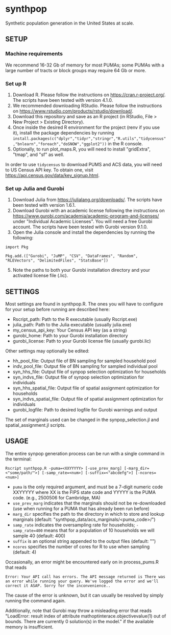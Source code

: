 # synthpop
Synthetic population generation in the United States at scale.

SETUP
------------

### Machine requirements

We recommend 16-32 Gb of memory for most PUMAs; some PUMAs with a large number of tracts or block groups may require 64 Gb or more. 

### Set up R

1. Download R. Please follow the instructions on https://cran.r-project.org/. The scripts have been tested with version 4.1.0. 
2. We recommended downloading RStudio. Please follow the instructions on https://www.rstudio.com/products/rstudio/download/.  
3. Download this repository and save as an R project (in RStudio, File > New Project > Existing Directory). 
4. Once inside the desired R environment for the project (renv if you use it), install the package dependencies by running 
   `install.packages(c("dplyr","tidyr","stringr","R.utils","tidycensus","bnlearn","foreach","doSNOW","ggplot2"))` in the R console. 
5. Optionally, to run plot_maps.R, you will need to install "gridExtra", "tmap", and "sf" as well. 

In order to use `tidycensus` to download PUMS and ACS data, you will need to US Census API key. To obtain one, visit https://api.census.gov/data/key_signup.html. 

### Set up Julia and Gurobi

1. Download Julia from https://julialang.org/downloads/. The scripts have been tested with version 1.6.1. 
2. Download Gurobi with an academic license following the instructions on https://www.gurobi.com/academia/academic-program-and-licenses/ under "Individual Academic Licenses". You will need a free Gurobi account. The scripts have been tested with Gurobi version 9.1.0. 
3. Open the Julia console and install the dependencies by running the following:

`import Pkg`

`Pkg.add.(["Gurobi", "JuMP", "CSV", "DataFrames", "Random", "RLEVectors", "DelimitedFiles", "StatsBase"])`

5. Note the paths to both your Gurobi installation directory and your activated license file (.lic). 

SETTINGS
------------
Most settings are found in synthpop.R. The ones you will have to configure for your setup before running are described here:
- Rscript_path: Path to the R executable (usually Rscript.exe)
- julia_path: Path to the Julia executable (usually julia.exe)
- my_census_api_key: Your Census API key (as a string)
- gurobi_home: Path to your Gurobi installation directory
- gurobi_license: Path to your Gurobi license file (usually gurobi.lic)

Other settings may optionally be edited:
- hh_pool_file: Output file of BN sampling for sampled household pool
- indv_pool_file: Output file of BN sampling for sampled individual pool
- syn_hhs_file: Output file of synpop selection optimization for households
- syn_indvs_file: Output file of synpop selection optimization for individuals
- syn_hhs_spatial_file: Output file of spatial assignment optimization for households
- syn_indvs_spatial_file: Output file of spatial assignment optimization for individuals
- gurobi_logfile: Path to desired logfile for Gurobi warnings and output

The set of marginals used can be changed in the synpop_selection.jl and spatial_assignment.jl scripts. 

USAGE
------------
The entire synpop generation process can be run with a single command in the terminal:

`Rscript synthpop.R -puma=<XXYYYYY> [-use_prev_marg] [-marg_dir=<"some/path/">] [-samp_rate=<num>] [-suffix=<"abcdefg">] [-ncores=<num>]`

- `puma` is the only required argument, and must be a 7-digit numeric code XXYYYYY where XX is the FIPS state code and YYYYY is the PUMA code. (e.g., 2500506 for Cambridge, MA)
- `use_prev_marg` indicates that the marginals should not be re-downloaded (use when running for a PUMA that has already been run before)
- `marg_dir` specifies the path to the directory in which to store and lookup marginals (default: "synthpop_data/acs_marginals/<puma_code>/")
- `samp_rate` indicates the oversampling rate for households; `-samp_rate=400` means that for a population of 10 households we will sample 40 (default: 400)
- `suffix` is an optional string appended to the output files (default: "")
- `ncores` specifies the number of cores for R to use when sampling (default: 4) 

Occasionally, an error might be encountered early on in process_pums.R that reads 

`Error: Your API call has errors. The API message returned is There was an error while running your query. We've logged the error and we'll correct it ASAP. Sorry for the inconvenience..`

The cause of the error is unknown, but it can usually be resolved by simply running the command again. 

Additionally, note that Gurobi may throw a misleading error that reads "LoadError: result index of attribute mathoptinterace.objectivevalue(1) out of bounds. There are currently 0 solution(s) in the model." if the available memory is insufficient. 
